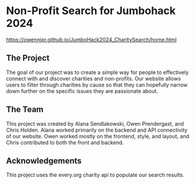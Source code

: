 # Non-Profit Search for Jumbohack 2024 
https://owennjpr.github.io/JumboHack2024_CharitySearch/home.html
## The Project
The goal of our project was to create a simple way for people to effectively connect with and discover charities and non-profits. Our website allows users to filter through charities by cause so that they can hopefully narrow down further on the specific issues they are passionate about. 

## The Team
This project was created by Alana Sendlakowski, Owen Prendergast, and Chris Holden. Alana worked primarily on the backend and API connectivity of our website. Owen worked mostly on the frontend, style, and layout, and Chris contributed to both the front and backend.

## Acknowledgements
This project uses the every.org charity api to populate our search results.
